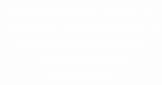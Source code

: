 <html>
<head>
  <title>Interaktif ANDA KAMU</title>
  <style>
    body {
      background-image: url('Wanted.jpg');
      background-size: cover;
      background-position: center;
      background-repeat: no-repeat;
      margin: 0;
      height: 100vh;
      padding: 0;
      color: white;
      font-family: sans-serif;
    }
    .content {
      padding-top: 20%;
      text-align: center;
    }
    body {
      font-family: Arial, sans-serif;
    }
    p, a {
      cursor: pointer;
      margin: 5px 0;
      font-size: 35px;
      text-decoration: none;
    }
    .hidden {
      display: none;
    }
    .ya {
      cursor: pointer;
      color: green;
      font-weight: bold;
      text-align: center;
    }
    .tidak {
      cursor: not-allowed;
      color: red;
      font-weight: bold;
      text-align: center;

    #kamuContent {
      text-align: center;
    }
  </style>
</head>
<body>
  <h1 style="text-align: center;">Selamat Datang Di Website Ini</h1>
  <p onclick="toggleAnda()" style="text-align: center;">Ini Adalah Website Khusus Untuk Orang Tercinta</p>
  <div id="andaContent" class="hidden">
    <p onclick="toggleKamu()" style="text-align: center;">Klik ini Untuk Mengetahuinya</p>
    <div id="kamuContent" class="hidden">
      <a href="Nah.jpg" target="_blank" class="ya" style="text-align: center;">Klik Gambar</a>
      <br>
      <a href="keren.jpg" target="_blank" class="tidak" style="text-align: center;">Jangan di Klik</a>
    </div>
    
    <p onclick="errorSaya()" style="text-align: center;">jangan di buka</p>
  </div>
  <div style="width: 50%; margin: auto; text-align: center;">
    <p>&copy;2025 Bertemu Kembaran</p>
  </div>
  <script>
    function toggleAnda() {
      document.getElementById("andaContent").classList.toggle("hidden");
    }
    function toggleKamu() {
      document.getElementById("kamuContent").classList.toggle("hidden");
    }
    function errorSaya() {
      alert("❌ MEMANG MIRIP SEKALI SAMA HENDRY!");
    }
  </script>
</body>
</html>
